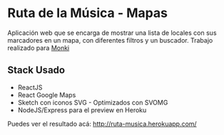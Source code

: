 # Ruta de la Música - Mapas
Aplicación web que se encarga de mostrar una lista de locales con sus marcadores en un mapa, con diferentes filtros y un buscador. Trabajo realizado para [Monki](http://monki.tv/)

## Stack Usado

 - ReactJS
 - React Google Maps
 - Sketch con iconos SVG - Optimizados con SVOMG
 - NodeJS/Express para el preview en Heroku

Puedes ver el resultado acá: http://ruta-musica.herokuapp.com/
